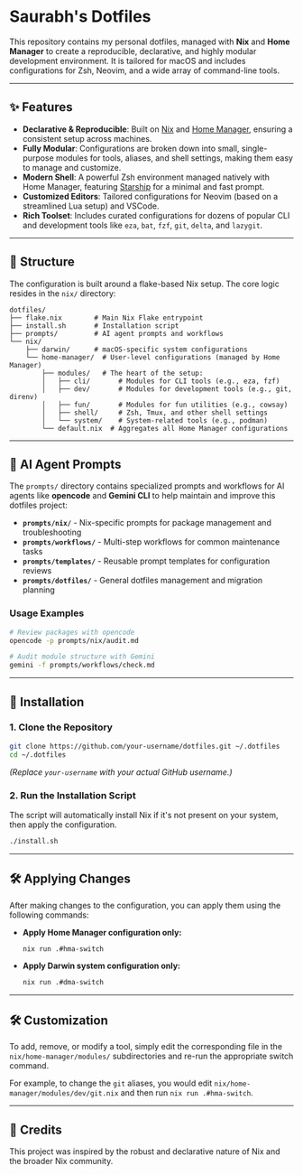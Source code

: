 # Saurabh's Dotfiles

This repository contains my personal dotfiles, managed with **Nix** and **Home Manager** to create a reproducible, declarative, and highly modular development environment. It is tailored for macOS and includes configurations for Zsh, Neovim, and a wide array of command-line tools.

---

## ✨ Features

- **Declarative & Reproducible**: Built on [Nix](https://nixos.org/) and [Home Manager](https://github.com/nix-community/home-manager), ensuring a consistent setup across machines.
- **Fully Modular**: Configurations are broken down into small, single-purpose modules for tools, aliases, and shell settings, making them easy to manage and customize.
- **Modern Shell**: A powerful Zsh environment managed natively with Home Manager, featuring [Starship](https://starship.rs/) for a minimal and fast prompt.
- **Customized Editors**: Tailored configurations for Neovim (based on a streamlined Lua setup) and VSCode.
- **Rich Toolset**: Includes curated configurations for dozens of popular CLI and development tools like `eza`, `bat`, `fzf`, `git`, `delta`, and `lazygit`.

---

## 📂 Structure

The configuration is built around a flake-based Nix setup. The core logic resides in the `nix/` directory:

```
dotfiles/
├── flake.nix        # Main Nix Flake entrypoint
├── install.sh       # Installation script
├── prompts/         # AI agent prompts and workflows
└── nix/
    ├── darwin/      # macOS-specific system configurations
    └── home-manager/  # User-level configurations (managed by Home Manager)
        ├── modules/   # The heart of the setup:
        │   ├── cli/       # Modules for CLI tools (e.g., eza, fzf)
        │   ├── dev/       # Modules for development tools (e.g., git, direnv)
        │   ├── fun/       # Modules for fun utilities (e.g., cowsay)
        │   ├── shell/     # Zsh, Tmux, and other shell settings
        │   └── system/    # System-related tools (e.g., podman)
        └── default.nix  # Aggregates all Home Manager configurations
```

---

## 🤖 AI Agent Prompts

The `prompts/` directory contains specialized prompts and workflows for AI agents like **opencode** and **Gemini CLI** to help maintain and improve this dotfiles project:

- **`prompts/nix/`** - Nix-specific prompts for package management and troubleshooting
- **`prompts/workflows/`** - Multi-step workflows for common maintenance tasks
- **`prompts/templates/`** - Reusable prompt templates for configuration reviews
- **`prompts/dotfiles/`** - General dotfiles management and migration planning

### Usage Examples

```bash
# Review packages with opencode
opencode -p prompts/nix/audit.md

# Audit module structure with Gemini
gemini -f prompts/workflows/check.md
```

---

## 🚀 Installation

### 1. Clone the Repository
```bash
git clone https://github.com/your-username/dotfiles.git ~/.dotfiles
cd ~/.dotfiles
```
*(Replace `your-username` with your actual GitHub username.)*

### 2. Run the Installation Script
The script will automatically install Nix if it's not present on your system, then apply the configuration.
```bash
./install.sh
```

---

## 🛠️ Applying Changes

After making changes to the configuration, you can apply them using the following commands:

- **Apply Home Manager configuration only:**
  ```bash
  nix run .#hma-switch
  ```

- **Apply Darwin system configuration only:**
  ```bash
  nix run .#dma-switch
  ```

---

## 🛠️ Customization

To add, remove, or modify a tool, simply edit the corresponding file in the `nix/home-manager/modules/` subdirectories and re-run the appropriate switch command.

For example, to change the `git` aliases, you would edit `nix/home-manager/modules/dev/git.nix` and then run `nix run .#hma-switch`.

---

## 🙏 Credits

This project was inspired by the robust and declarative nature of Nix and the broader Nix community.

